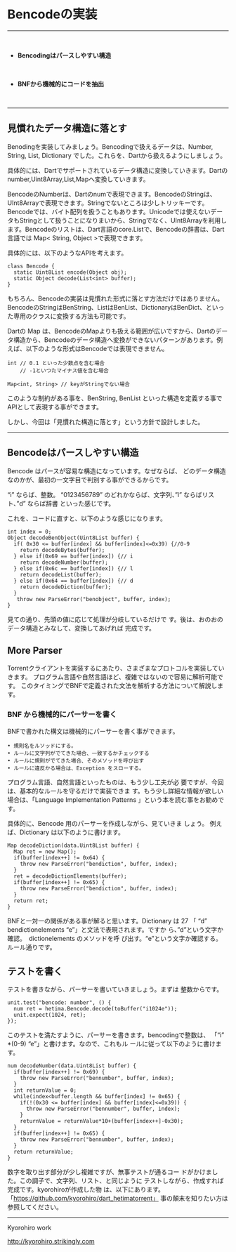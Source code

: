 # Bencodeの実装
<hr>
<br>


* **Bencodingはパースしやすい構造**

<br>

* **BNFから機械的にコードを抽出**


<br>
<hr>

## 見慣れたデータ構造に落とす

Benodingを実装してみましょう。Bencodingで扱えるデータは、Number, String, List, Dictionary でした。これらを、Dartから扱えるようにしましょう。

具体的には、Dartでサポートされているデータ構造に変換していきます。Dartのnumber,Uint8Array,List,Mapへ変換していきます。

BencodeのNumberは、Dartのnumで表現できます。BencodeのStringは、UInt8Arrayで表現できます。Stringでないところは少しトリッキーです。Bencodeでは、バイト配列を扱うこともあります。Unicodeでは使えないデータもStringとして扱うことになりまいから、Stringでなく、UInt8Arrayを利用します。Bencodeのリストは、Dart言語のcore.Listで、Bencodeの辞書は、Dart言語では Map< String, Object >で表現できます。


具体的には、以下のようなAPIを考えます。

```
class Bencode {
  static Uint8List encode(Object obj);
  static Object decode(List<int> buffer);
}

```

もちろん、Bencodeの実装は見慣れた形式に落とす方法だけではありません。BencodeのStringはBenString、ListはBenList、DictionaryはBenDict、といった専用のクラスに変換する方法も可能です。

Dartの Map は、BencodeのMapよりも扱える範囲が広いですから、Dartのデータ構造から、Bencodeのデータ構造へ変換ができないパターンがあります。例えば、以下のような形式はBencodeでは表現できません。

```
int // 0.1 といった少数点を含む場合
    // -1といつたマイナス値を含む場合

Map<int, String> // keyがStringでない場合

```

このような制約がある事を、BenString, BenList といった構造を定義する事でAPIとして表現する事ができます。

しかし、今回は「見慣れた構造に落とす」という方針で設計しました。


<hr style="page-break-before: always;">

## Bencodeはパースしやすい構造

Bencode はパースが容易な構造になっています。なぜならば、
どのデータ構造なのかが、最初の一文字目で判別する事ができるからです。

“i” ならば、整数。 “0123456789” のどれかならば、文字列、”l” ならばリスト、”d” ならば辞書 といった感じです。

これを、コードに直すと、以下のような感じになります。

```
int index = 0;
Object decodeBenObject(Uint8List buffer) {
  if( 0x30 <= buffer[index] && buffer[index]<=0x39) {//0-9
    return decodeBytes(buffer);
  } else if(0x69 == buffer[index]) {// i
    return decodeNumber(buffer);
  } else if(0x6c == buffer[index]) {// l
    return decodeList(buffer);
  } else if(0x64 == buffer[index]) {// d
    return decodeDiction(buffer);
  }
   throw new ParseError("benobject", buffer, index);
}
```

見ての通り、先頭の値に応じて処理が分岐しているだけで
す。後は、おのおのデータ構造とみなして、変換してあげれば
完成です。


## More Parser

Torrentクライアントを実装するにあたり、さまざまなプロトコルを実装していきます。
プログラム言語や自然言語ほど、複雑ではないので容易に解析可能です。
このタイミングでBNFで定義された文法を解析する方法について解説します。

### BNF から機械的にパーサーを書く

BNFで書かれた構文は機械的にパーサーを書く事ができます。
```
• 規則名をルソッドにする。
• ルールに文字列がでてきた場合、一致するかチェックする
• ルールに規則がでてきた場合、そのメソッドを呼び出す
• ルールに違反かる場合は、Exception をスローする。
```

プログラム言語、自然言語といったものは、もう少し工夫が必
要ですが、今回は、基本的なルールを守るだけで実装できま
す。もう少し詳細な情報が欲しい場合は、「Language Implementation Patterns 」という本を読む事をお勧めです。


具体的に、Bencode 用のパーサーを作成しながら、見ていきま
しょう。
例えば、Dictionary は以下のように書けます。

```
Map decodeDiction(data.Uint8List buffer) {
  Map ret = new Map();
  if(buffer[index++] != 0x64) {
    throw new ParseError("bendiction", buffer, index);
  }
  ret = decodeDictionElements(buffer);
  if(buffer[index++] != 0x65) {
    throw new ParseError("bendiction", buffer, index);
  }
  return ret;
}
```

BNFと一対一の関係がある事が解ると思います。Dictionary は
27
「 “d” bendictionelements “e”」と文法で表現されます。ですか
ら、”d”という文字か確認。　dictionelements のメソッドを呼
び出す。“e”という文字か確認する。　ルール通りです。


## テストを書く

テストを書きながら、パーサーを書いていきましょう。まずは
整数からです。

```
unit.test("bencode: number", () {
  num ret = hetima.Bencode.decode(toBuffer("i1024e"));
  unit.expect(1024, ret);
});
```

このテストを満たすように、パーサーを書きます。bencodingで整数は、
「“i” *(0-9) “e”」と書けます。なので、これもル
ールに従って以下のように書けます。

```
num decodeNumber(data.Uint8List buffer) {
  if(buffer[index++] != 0x69) {
    throw new ParseError("bennumber", buffer, index);
  }
  int returnValue = 0;
  while(index<buffer.length && buffer[index] != 0x65) {
    if(!(0x30 <= buffer[index] && buffer[index]<=0x39)) {
      throw new ParseError("bennumber", buffer, index);
    }
    returnValue = returnValue*10+(buffer[index++]-0x30);
  }
  if(buffer[index++] != 0x65) {
    throw new ParseError("bennumber", buffer, index);
  }
  return returnValue;
}
```

数字を取り出す部分が少し複雑ですが、無事テストが通るコー
ドがかけました。この調子で、文字列、リスト、と同じように
テストしながら、作成すれば完成です。kyorohiroが作成した物
は、以下にあります。「https://github.com/kyorohiro/dart_hetimatorrent」 事の顛末を知りたい方は参照してください。


-------
Kyorohiro work

http://kyorohiro.strikingly.com






